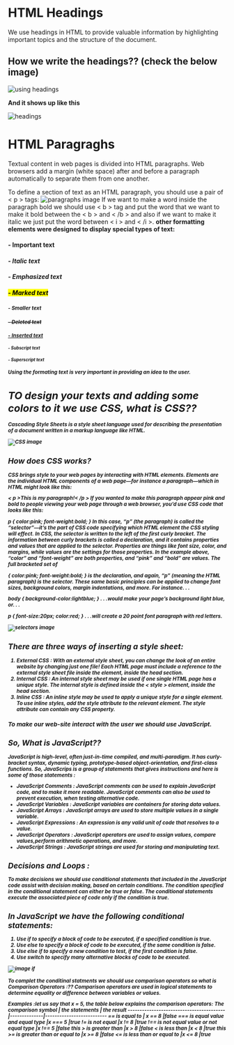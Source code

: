 # HTML Headings
We use headings in HTML to provide valuable information by highlighting important topics and the structure of the document.
## How we write the headings?? (check the below image)
![using headings](https://www.theblogstarter.com/wp-content/uploads/2017/11/html-headings.png)

**And it shows up like this** 

![headings](https://www.tutorialrepublic.com/lib/images/html/html-headings.png)

# HTML Paragraghs

Textual content in web pages is divided into HTML paragraphs. Web browsers add a margin (white space) after and before a paragraph automatically to separate them from one another.

To define a section of text as an HTML paragraph, you should use a pair of < p > tags:
![paragraphs image](https://ictacademy.com.ng/wp-content/uploads/2017/10/demo.png)
 If we want to make a word inside the paragraph bold we should use < b > tag and put the word that we want to make it bold between the < b > and < /b > and also if we want to make it italic we just put the word between < i > and < /i >.
 **other formatting elements were designed to display special types of text:**

#### <strong> - Important text
#### <i> - Italic text
#### <em> - Emphasized text
#### <mark> - Marked text
#### <small> - Smaller text
#### <del> - Deleted text
#### <ins> - Inserted text
#### <sub> - Subscript text
#### <sup> - Superscript text

Using the formating text is very important in providing an idea to the user.

# TO design your texts and adding some colors to it we use CSS, what is CSS??
Cascading Style Sheets is a style sheet language used for describing the presentation of a document written in a markup language like HTML.

![CSS image](https://media.geeksforgeeks.org/wp-content/cdn-uploads/CSS-1024x341.png)
 
## How does CSS works?
CSS brings style to your web pages by interacting with HTML elements. Elements are the individual HTML components of a web page—for instance a paragraph—which in HTML might look like this:

< p >This is my paragraph!< /p >
If you wanted to make this paragraph appear pink and bold to people viewing your web page through a web browser, you’d use CSS code that looks like this:

p  {  color:pink;  font-weight:bold;  }
In this case, “p” (the paragraph) is called the “selector”—it’s the part of CSS code specifying which HTML element the CSS styling will effect. In CSS, the selector is written to the left of the first curly bracket. The information between curly brackets is called a declaration, and it contains properties and values that are applied to the selector. Properties are things like font size, color, and margins, while values are the settings for those properties. In the example above, “color” and “font-weight” are both properties, and “pink” and “bold” are values. The full bracketed set of

{  color:pink;  font-weight:bold;  } 
is the declaration, and again, “p” (meaning the HTML paragraph) is the selector. These same basic principles can be applied to change font sizes, background colors, margin indentations, and more. For instance. . .

body  {  background-color:lightblue;  }
. . .would make your page’s background light blue, or. . .

p  {  font-size:20px;  color:red;  }
. . .will create a 20 point font paragraph with red letters.

![selectors image](https://farhad-hossain.com/farhad/public/assets/blogsImages/1562857201.png)


## There are three ways of inserting a style sheet:
1. External CSS : With an external style sheet, you can change the look of an entire website by changing just one file! Each HTML page must include a reference to the external style sheet file inside the element, inside the head section.
2. Internal CSS : An internal style sheet may be used if one single HTML page has a unique style. The internal style is defined inside the < style > element, inside the head section.
3. Inline CSS : An inline style may be used to apply a unique style for a single element. To use inline styles, add the style attribute to the relevant element. The style attribute can contain any CSS property.

### To make our web-site interact with the user we should use JavaScript.

## So, What is JavaScript??
JavaScript is high-level, often just-in-time compiled, and multi-paradigm. It has curly-bracket syntax, dynamic typing, prototype-based object-orientation, and first-class functions. 
**So, JavaScrips is a group of statements that gives instructions and here is some of those statements :**
* JavaScript Comments : JavaScript comments can be used to explain JavaScript code, and to make it more readable. JavaScript comments can also be used to prevent execution, when testing alternative code.
* JavaScript Variables : JavaScript variables are containers for storing data values.
* JavaScript Arrays : JavaScript arrays are used to store multiple values in a single variable.
* JavaScript Expressions : An expression is any valid unit of code that resolves to a value.
* JavaScript Operators : JavaScript operators are used to assign values, compare values,perform arithmetic operations, and more.
* JavaScript Strings : JavaScript strings are used for storing and manipulating text.

## Decisions and Loops :
To make decisions we should use conditional statements that included in the JavaScript code assist with decision making, based on certain conditions. The condition specified in the conditional statement can either be true or false. The conditional statements execute the associated piece of code only if the condition is true.

## In JavaScript we have the following conditional statements:
1. Use *if* to specify a block of code to be executed, if a specified condition is true.
2. Use *else* to specify a block of code to be executed, if the same condition is false.
3. Use *else if* to specify a new condition to test, if the first condition is false.
4. Use *switch* to specify many alternative blocks of code to be executed.

![image if](https://miro.medium.com/max/925/1*dax3Mf7KuL1rQ5-RKjN6_A.png)

**To complet the conditinal statments we should use comparison operators so what is Comparison Operators :??**
Comparison operators are used in logical statements to determine equality or difference between variables or values.

Examples :let us say that x = 5, the table below explains the comparison operators:
The comparison symbol                    | the statements | the result
-----------------------------------------|--------------|--------------------------
== is equal to                           | x == 8       |false 
=== is equal value and equal type        |x === 5       |true 
!=  is not equal                         |x != 8        |true 
!== is not equal value or not equal type |x !== 5       |false
this > is greater than                   |x > 8         |false
< is less than                           |x < 8         |true
this >= is greater than or equal to      |x >= 8        |false 
<= is less than or equal to              |x <= 8        |true